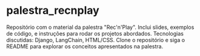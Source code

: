 # palestra_recnplay
Repositório com o material da palestra "Rec'n'Play". Inclui slides, exemplos de código, e instruções para rodar os projetos abordados. Tecnologias discutidas: Django, LangChain, HTML/CSS. Clone o repositório e siga o README para explorar os conceitos apresentados na palestra.
